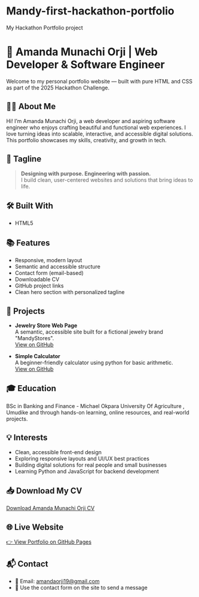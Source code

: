 # Mandy-first-hackathon-portfolio
My Hackathon Portfolio project

# 💼 Amanda Munachi Orji | Web Developer & Software Engineer

Welcome to my personal portfolio website — built with pure HTML and CSS as part of the 2025 Hackathon Challenge.

## 👩‍💻 About Me

Hi! I’m Amanda Munachi Orji, a web developer and aspiring software engineer who enjoys crafting beautiful and functional web experiences. I love turning ideas into scalable, interactive, and accessible digital solutions. This portfolio showcases my skills, creativity, and growth in tech.

## 🧠 Tagline

> **Designing with purpose. Engineering with passion.**  
> I build clean, user-centered websites and solutions that bring ideas to life.

## 🛠️ Built With

- HTML5
## 📚 Features

- Responsive, modern layout
- Semantic and accessible structure
- Contact form (email-based)
- Downloadable CV
- GitHub project links
- Clean hero section with personalized tagline

## 🧩 Projects

- **Jewelry Store Web Page**  
  A semantic, accessible site built for a fictional jewelry brand "MandyStores".  
  [View on GitHub](https://github.com/Mandyorji/jewelry-store)

- **Simple Calculator**  
  A beginner-friendly calculator using python for basic arithmetic.  
  [View on GitHub](https://github.com/Mandyorji/simple-calculator)

## 🎓 Education

BSc in Banking and Finance - Michael Okpara University Of Agriculture , Umudike and through hands-on learning, online resources, and real-world projects.

## 💡 Interests

- Clean, accessible front-end design
- Exploring responsive layouts and UI/UX best practices
- Building digital solutions for real people and small businesses
- Learning Python and JavaScript for backend development

## 📥 Download My CV

[Download Amanda Munachi Orji CV](Amanda_Orji_CV.pdf)

## 🌐 Live Website

[👉 View Portfolio on GitHub Pages](https://mandyorji.github.io/Mandy-first-hackathon-portfolio/)  


## 📬 Contact

- 📧 Email: amandaorji19@gmail.com  
- 💬 Use the contact form on the site to send a message

